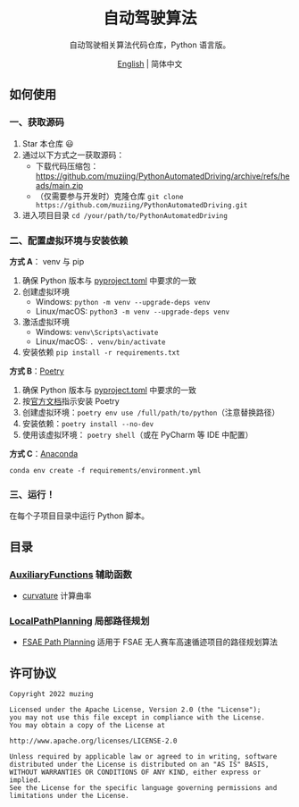 <h1 align="center">
自动驾驶算法
</h1>
<p align="center">
自动驾驶相关算法代码仓库，Python 语言版。
</p>
<p align="center">
<a href="README.md">English</a> | 简体中文
</p>

## 如何使用

### 一、获取源码

1. Star 本仓库 :smiley:
2. 通过以下方式之一获取源码：
    - 下载代码压缩包：<https://github.com/muziing/PythonAutomatedDriving/archive/refs/heads/main.zip>
    - （仅需要参与开发时）克隆仓库 `git clone https://github.com/muziing/PythonAutomatedDriving.git`
3. 进入项目目录 `cd /your/path/to/PythonAutomatedDriving`

### 二、配置虚拟环境与安装依赖

**方式 A**： venv 与 pip

1. 确保 Python 版本与 [pyproject.toml](./pyproject.toml) 中要求的一致
2. 创建虚拟环境
    - Windows: `python -m venv --upgrade-deps venv`
    - Linux/macOS: `python3 -m venv --upgrade-deps venv`
3. 激活虚拟环境
    - Windows: `venv\Scripts\activate`
    - Linux/macOS: `. venv/bin/activate`
4. 安装依赖 `pip install -r requirements.txt`

**方式 B**：[Poetry](https://python-poetry.org)

1. 确保 Python 版本与 [pyproject.toml](./pyproject.toml) 中要求的一致
2. 按[官方文档](https://python-poetry.org/docs/#installation)指示安装 Poetry
3. 创建虚拟环境：`poetry env use /full/path/to/python`（注意替换路径）
4. 安装依赖：`poetry install --no-dev`
5. 使用该虚拟环境： `poetry shell`（或在 PyCharm 等 IDE 中配置）

**方式 C**：[Anaconda](https://www.anaconda.com/)

````shell
conda env create -f requirements/environment.yml
````

### 三、运行！

在每个子项目目录中运行 Python 脚本。

## 目录

### [AuxiliaryFunctions](AuxiliaryFunctions) 辅助函数

- [curvature](AuxiliaryFunctions/curvature.py)  计算曲率

### [LocalPathPlanning](LocalPathPlanning) 局部路径规划

- [FSAE Path Planning](LocalPathPlanning/FSAE_PathPlanning)  适用于 FSAE 无人赛车高速循迹项目的路径规划算法

## 许可协议

````text
Copyright 2022 muzing

Licensed under the Apache License, Version 2.0 (the "License");
you may not use this file except in compliance with the License.
You may obtain a copy of the License at

http://www.apache.org/licenses/LICENSE-2.0

Unless required by applicable law or agreed to in writing, software
distributed under the License is distributed on an "AS IS" BASIS,
WITHOUT WARRANTIES OR CONDITIONS OF ANY KIND, either express or implied.
See the License for the specific language governing permissions and
limitations under the License.
````
